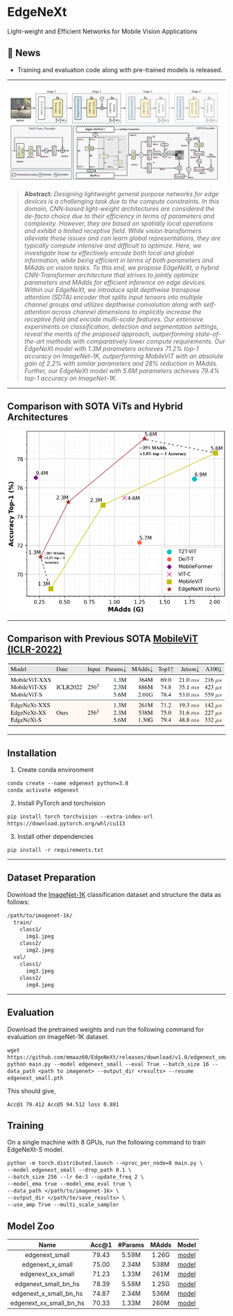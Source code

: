 # EdgeNeXt
Light-weight and Efficient Networks for Mobile Vision Applications

## :rocket: News
* Training and evaluation code along with pre-trained models is released.

<hr />

![main figure](images/EdgeNext.png)
> **Abstract:** *Designing lightweight general purpose networks for edge devices is a challenging task due to the compute constraints. In this domain, CNN-based light-weight architectures are considered the de-facto choice due to their efficiency in terms of parameters and complexity. However, they are based on spatially local operations and exhibit a limited receptive field. While vision transformers alleviate these issues and can learn global representations, they are typically compute intensive and difficult to optimize. Here, we investigate how to effectively encode both local and global information, while being efficient in terms of both parameters and MAdds on vision tasks. To this end, we propose EdgeNeXt, a hybrid CNN-Transformer architecture that strives to jointly optimize parameters and MAdds for efficient inference on edge devices. Within our EdgeNeXt, we introduce split depthwise transpose attention (SDTA) encoder that splits input tensors into multiple channel groups and utilizes depthwise convolution along with self-attention across channel dimensions to implicitly increase the receptive field and encode multi-scale features. Our extensive experiments on classification, detection and segmentation settings, reveal the merits of the proposed approach, outperforming state-of-the-art methods with comparatively lower compute requirements. Our EdgeNeXt model with 1.3M parameters achieves 71.2\% top-1 accuracy on ImageNet-1K, outperforming MobileViT with an absolute gain of 2.2\% with similar parameters and 28\% reduction in MAdds. Further, our EdgeNeXt model with 5.6M parameters achieves 79.4\% top-1 accuracy on ImageNet-1K.* 
<hr />

## Comparison with SOTA ViTs and Hybrid Architectures
![results](images/Figure_1.png)

<hr />

## Comparison with Previous SOTA [MobileViT (ICLR-2022)](https://arxiv.org/abs/2110.02178)
![results](images/table_2.png)

<hr />

## Installation
1. Create conda environment
```shell
conda create --name edgenext python=3.8
conda activate edgenext
```
2. Install PyTorch and torchvision
```shell
pip install torch torchvision --extra-index-url https://download.pytorch.org/whl/cu113
```
3. Install other dependencies
```shell
pip install -r requirements.txt
```

<hr />

## Dataset Preparation
Download the [ImageNet-1K](http://image-net.org/) classification dataset and structure the data as follows:
```
/path/to/imagenet-1k/
  train/
    class1/
      img1.jpeg
    class2/
      img2.jpeg
  val/
    class1/
      img3.jpeg
    class2/
      img4.jpeg
```

<hr />

## Evaluation
Download the pretrained weights and run the following command for evaluation on ImageNet-1K dataset.

```shell
wget https://github.com/mmaaz60/EdgeNeXt/releases/download/v1.0/edgenext_small.pth
python main.py --model edgenext_small --eval True --batch_size 16 --data_path <path to imagenet> --output_dir <results> --resume edgenext_small.pth
```
This should give,
```text
Acc@1 79.412 Acc@5 94.512 loss 0.881
```

## Training

On a single machine with 8 GPUs, run the following command to train EdgeNeXt-S model.

```shell
python -m torch.distributed.launch --nproc_per_node=8 main.py \
--model edgenext_small --drop_path 0.1 \
--batch_size 256 --lr 6e-3 --update_freq 2 \
--model_ema true --model_ema_eval true \
--data_path </path/to/imagenet-1k> \
--output_dir </path/to/save_results> \
--use_amp True --multi_scale_sampler
```

## Model Zoo

| Name |Acc@1 | #Params | MAdds | Model |
|:---:|:---:|:---:| :---:|:---:|
| edgenext_small | 79.43 | 5.59M | 1.26G | [model](https://github.com/mmaaz60/EdgeNeXt/releases/download/v1.0/edgenext_small.pth)
| edgenext_x_small | 75.00 | 2.34M | 538M | [model](https://github.com/mmaaz60/EdgeNeXt/releases/download/v1.0/edgenext_x_small.pth)
| edgenext_xx_small | 71.23 | 1.33M | 261M | [model](https://github.com/mmaaz60/EdgeNeXt/releases/download/v1.0/edgenext_xx_small.pth)
| edgenext_small_bn_hs | 78.39 | 5.58M | 1.25G | [model](https://github.com/mmaaz60/EdgeNeXt/releases/download/v1.0/edgenext_small_bn_hs.pth)
| edgenext_x_small_bn_hs | 74.87 | 2.34M | 536M | [model](https://github.com/mmaaz60/EdgeNeXt/releases/download/v1.0/edgenext_x_small_bn_hs.pth)
| edgenext_xx_small_bn_hs | 70.33 | 1.33M | 260M | [model](https://github.com/mmaaz60/EdgeNeXt/releases/download/v1.0/edgenext_xx_small_bn_hs.pth)
